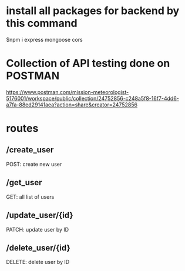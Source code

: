 # install all packages for backend by this command
$npm i express mongoose cors



# Collection of API testing done on POSTMAN

https://www.postman.com/mission-meteorologist-5176001/workspace/public/collection/24752856-c248a5f8-16f7-4dd6-a7fa-88ed29141aea?action=share&creator=24752856

# routes

## /create_user
POST: create new user

## /get_user
GET: all list of users

## /update_user/{id}
PATCH: update user by ID

## /delete_user/{id}
DELETE: delete user by ID
